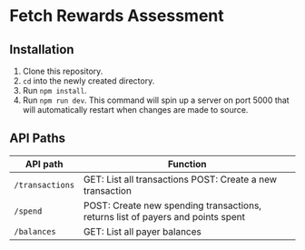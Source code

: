 # Fetch Rewards Assessment

## Installation

1. Clone this repository.
1. `cd` into the newly created directory.
1. Run `npm install`.
1. Run `npm run dev`. This command will spin up a server on port 5000 that will automatically restart when changes are made to source.

## API Paths

| API path        | Function                                                                        |
| --------------- | ------------------------------------------------------------------------------- |
| `/transactions` | GET: List all transactions POST: Create a new transaction                       |
| `/spend`        | POST: Create new spending transactions, returns list of payers and points spent |
| `/balances`     | GET: List all payer balances                                                    |
